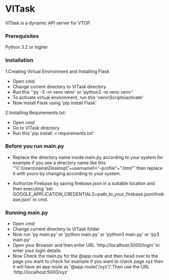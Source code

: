 # VITask
VITask is a dynamic API server for VTOP.

### Prerequisites

Python 3.2 or higher

### Installation

1.Creating Virtual Environment and Installing Flask
* Open cmd
* Change current directory to VITask directory
* Run this ''py -3 -m venv venv' or 'python3 -m venv venv''
* To activate virtual environment, run this 'venv\Scripts\activate'
* Now install Flask using 'pip install Flask'
    
2.Installing Requirements.txt:
* Open cmd
* Go to VITask directory
* Run this 'pip install -r requirements.txt'
    
### Before you run main.py
* Replace the directory name inside main.py according to your system
for example if you see a directory name like this '"C:\\Users\\name\\Desktop\\"+username1+"-profile"+".html"' then replace it with yours by changing according to your system.

* Authorize Firebase by saving firebase.json in a suitable location and then executing 'set GOOGLE_APPLICATION_CREDENTIALS=path_to_your_firebase.json\firebase.json' in cmd.
    
### Running main.py

* Open cmd
* Change current directory to VITask folder
* Now run 'py main.py' or 'python main.py' or 'python3 main.py' or 'py3 main.py'
* Open your Browser and then enter URL 'http://localhost:5000/login' to enter your login details
* Now Check the main.py for the @app.route and then head over to the page you want to check for example if you want to check page xyz    then it will have an app route as '@app.route('/xyz')'.Then use the URL 'http://localhost:5000/xyz'
